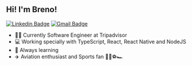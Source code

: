 ## Hi! I'm Breno!

[![Linkedin Badge](https://img.shields.io/badge/-Breno%20Castelo%20Branco-blue?style=flat-square&logo=Linkedin&logoColor=white&link=https://www.linkedin.com/in/brenocastelo/)](https://www.linkedin.com/in/brenocastelo/)
[![Gmail Badge](https://img.shields.io/badge/-breno.cbsousa@gmail.com-c14438?style=flat-square&logo=Gmail&logoColor=white&link=mailto:breno.cbsousa@gmail.com)](mailto:breno.cbsousa@gmail.com)

- :man_technologist: ​ Currently Software Engineer at Tripadvisor
- :computer: Working specially with TypeScript, React, React Native and NodeJS
- :book: Always learning
- :airplane: Aviation enthusiast and Sports fan :basketball::rugby_football::soccer:🏎️
